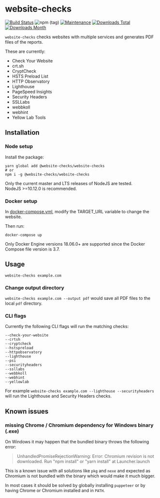 # website-checks

[![Build Status](https://github.com/website-checks/website-checks/workflows/CI/badge.svg)](https://github.com/website-checks/website-checks/actions?workflow=CI)
![npm (tag)](https://img.shields.io/npm/v/@website-checks/website-checks/latest)
[![Maintenance](https://img.shields.io/badge/Maintained%3F-yes-green.svg)](https://github.com/MyIsaak/website-checks/graphs/commit-activity)
[![Downloads Total](https://img.shields.io/npm/dt/@website-checks/website-checks.svg)](https://www.npmjs.com/package/@website-checks/website-checks)
[![Downloads Month](https://img.shields.io/npm/dm/@website-checks/website-checks)](https://www.npmjs.com/package/@website-checks/website-checks)

`website-checks` checks websites with multiple services and generates PDF files of the reports.

These are currently:
* Check Your Website
* crt.sh
* CryptCheck
* HSTS Preload List
* HTTP Observatory
* Lighthouse
* PageSpeed Insights
* Security Headers
* SSLLabs
* webbkoll
* webhint
* Yellow Lab Tools

## Installation

### Node setup

Install the package:
```
yarn global add @website-checks/website-checks
# or
npm i -g @website-checks/website-checks
```

Only the current master and LTS releases of NodeJS are tested.  
NodeJS >=10.12.0 is recommended.


### Docker setup

In [docker-compose.yml](https://github.com/website-checks/website-checks/blob/0b11bb3f7218b732a15da5dcff93576f46c47416/docker-compose.yml#L5), modify the TARGET_URL variable to change the website. 

Then run:
```
docker-compose up
```

Only Docker Engine versions 18.06.0+ are supported since the Docker Compose file version is 3.7.

## Usage

`website-checks example.com`

### Change output directory
`website-checks example.com --output pdf` would save all PDF files to the local `pdf` directory.

### CLI flags
Currently the following CLI flags will run the matching checks:
```
--check-your-website
--crtsh
--cryptcheck
--hstspreload
--httpobservatory
--lighthouse
--psi
--securityheaders
--ssllabs
--webbkoll
--webhint
--yellowlab
```

For example `website-checks example.com --lighthouse --securityheaders` will run the Lighthouse and Security Headers checks.

## Known issues

### missing Chrome / Chromium dependency for Windows binary (.exe)

On Windows it may happen that the bundled binary throws the following error:

> UnhandledPromiseRejectionWarning: Error: Chromium revision is not downloaded. Run "npm install" or "yarn install" at Launcher.launch

This is a known issue with all solutions like `pkg` and `nexe` and expected as Chromium is not bundled with the binary which would make it much bigger.

In most cases it should be solved by globally installing `puppeteer` or by having Chrome or Chromium installed and in `PATH`.
